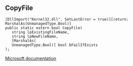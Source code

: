 ## CopyFile

```
[DllImport("Kernel32.dll", SetLastError = true)][return: MarshalAs(UnmanagedType.Bool)]
public static extern bool CopyFile(
   string lpExistingFileName,
   string lpNewFileName,
   [MarshalAs(
   UnmanagedType.Bool)] bool bFailIfExists
);
```

[Microsoft documentation](https://docs.microsoft.com/en-us/windows/win32/api/winbase/nf-winbase-copyfile)

